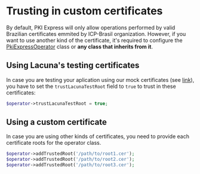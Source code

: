 # Trusting in custom certificates

By default, PKI Express will only allow operations performed by valid Brazilian certificates emmited by ICP-Brasil organization. However, if you want to use another kind of the certificate, it's required to configure the [PkiExpressOperator](https://github.com/LacunaSoftware/PkiExpressPhp/blob/develop/src/PkiExpressOperator.php) class or **any class that inherits from it**.

## Using Lacuna's testing certificates
In case you are testing your aplication using our mock certificates (see [link](https://docs.lacunasoftware.com/articles/pki-guide/test-certs.html)), you have to set the `trustLacunaTestRoot` field to `true` to trust in these certificates: 

```php
$operator->trustLacunaTestRoot = true;
```

<!-- ## Using certificates emitted by Amplia
In case you are using a certificate emitted by [Amplia](https://docs.lacunasoftware.com/articles/amplia/index.html), you need to download the certificate root from [Amplia portal](https://amplia.lacunasoftware.com) and configure the operator in your aplication with the path of the root file.

TODO explain how get from Amplia

After downloading the certificate root file (`.cer` file), you need to provide the path to the file for it to be trusted by operator class:

```php
$operator->addTrustedRoot('/path/to/amplia-root.cer');
``` -->

## Using a custom certificate
In case you are using other kinds of certificates, you need to provide each certificate roots for the operator class.

```php
$operator->addTrustedRoot('/path/to/root1.cer');
$operator->addTrustedRoot('/path/to/root2.cer');
$operator->addTrustedRoot('/path/to/root3.cer');
```